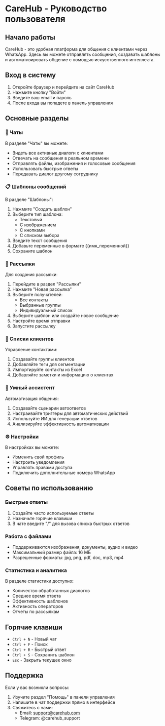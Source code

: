 # CareHub - Руководство пользователя

## Начало работы
CareHub - это удобная платформа для общения с клиентами через WhatsApp. Здесь вы можете отправлять сообщения, создавать шаблоны и автоматизировать общение с помощью искусственного интеллекта.

## Вход в систему
1. Откройте браузер и перейдите на сайт CareHub
2. Нажмите кнопку "Войти"
3. Введите ваш email и пароль
4. После входа вы попадете в панель управления

## Основные разделы

### 📱 Чаты
В разделе "Чаты" вы можете:
- Видеть все активные диалоги с клиентами
- Отвечать на сообщения в реальном времени
- Отправлять файлы, изображения и голосовые сообщения
- Использовать быстрые ответы
- Передавать диалог другому сотруднику

### 📋 Шаблоны сообщений
В разделе "Шаблоны":
1. Нажмите "Создать шаблон"
2. Выберите тип шаблона:
   - Текстовый
   - С изображением
   - С кнопками
   - С списком выбора
3. Введите текст сообщения
4. Добавьте переменные в формате {{имя_переменной}}
5. Сохраните шаблон

### 📢 Рассылки
Для создания рассылки:
1. Перейдите в раздел "Рассылки"
2. Нажмите "Новая рассылка"
3. Выберите получателей:
   - Все контакты
   - Выбранные группы
   - Индивидуальный список
4. Выберите шаблон или создайте новое сообщение
5. Настройте время отправки
6. Запустите рассылку

### 👥 Списки клиентов
Управление контактами:
1. Создавайте группы клиентов
2. Добавляйте теги для сегментации
3. Импортируйте контакты из Excel
4. Добавляйте заметки и информацию о клиентах

### 🤖 Умный ассистент
Автоматизация общения:
1. Создавайте сценарии автоответов
2. Настраивайте триггеры для автоматических действий
3. Используйте ИИ для генерации ответов
4. Анализируйте эффективность автоматизации

### ⚙️ Настройки
В настройках вы можете:
- Изменить свой профиль
- Настроить уведомления
- Управлять правами доступа
- Подключить дополнительные номера WhatsApp

## Советы по использованию

### Быстрые ответы
1. Создайте часто используемые ответы
2. Назначьте горячие клавиши
3. В чате введите "/" для вызова списка быстрых ответов

### Работа с файлами
- Поддерживаются изображения, документы, аудио и видео
- Максимальный размер файла: 16 МБ
- Разрешенные форматы: jpg, png, pdf, doc, mp3, mp4

### Статистика и аналитика
В разделе статистики доступно:
- Количество обработанных диалогов
- Среднее время ответа
- Эффективность шаблонов
- Активность операторов
- Отчеты по рассылкам

## Горячие клавиши
- `Ctrl + N` - Новый чат
- `Ctrl + F` - Поиск
- `Ctrl + R` - Быстрый ответ
- `Ctrl + S` - Сохранить шаблон
- `Esc` - Закрыть текущее окно

## Поддержка
Если у вас возникли вопросы:
1. Изучите раздел "Помощь" в панели управления
2. Напишите в чат поддержки прямо в интерфейсе
3. Свяжитесь с нами:
   - Email: support@carehub.com
   - Telegram: @carehub_support 